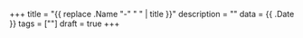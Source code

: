 +++
title = "{{ replace .Name "-" " " | title }}"
description = ""
data = {{ .Date }}
tags = [""]
draft = true
+++
